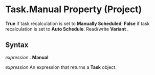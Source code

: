 
# Task.Manual Property (Project)

 **True** if task recalculation is set to **Manually Scheduled**;  **False** if task recalculation is set to **Auto Schedule**. Read/write  **Variant** .


## Syntax

 _expression_ . **Manual**

 _expression_ An expression that returns a **Task** object.

